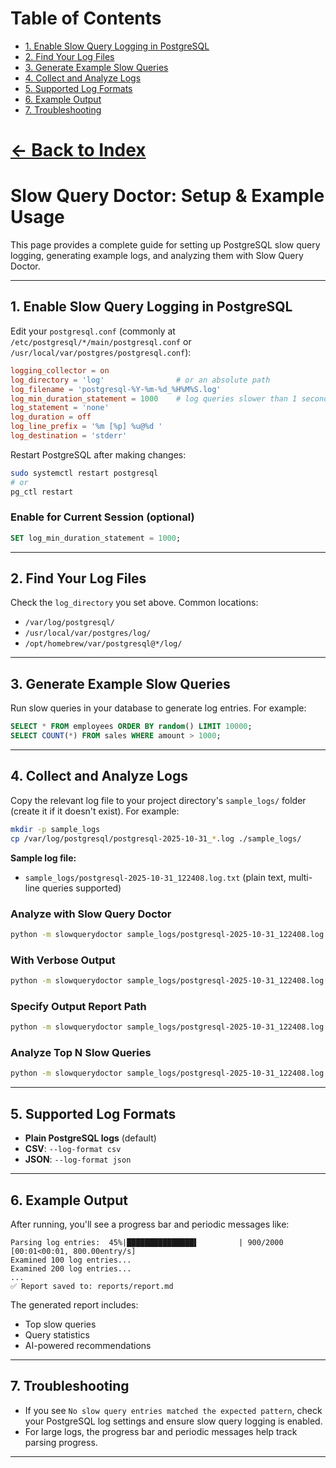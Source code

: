 # Table of Contents

- [1. Enable Slow Query Logging in PostgreSQL](#1-enable-slow-query-logging-in-postgresql)
- [2. Find Your Log Files](#2-find-your-log-files)
- [3. Generate Example Slow Queries](#3-generate-example-slow-queries)
- [4. Collect and Analyze Logs](#4-collect-and-analyze-logs)
- [5. Supported Log Formats](#5-supported-log-formats)
- [6. Example Output](#6-example-output)
- [7. Troubleshooting](#7-troubleshooting)
# [← Back to Index](index.md)
# Slow Query Doctor: Setup & Example Usage

This page provides a complete guide for setting up PostgreSQL slow query logging, generating example logs, and analyzing them with Slow Query Doctor.

---

## 1. Enable Slow Query Logging in PostgreSQL

Edit your `postgresql.conf` (commonly at `/etc/postgresql/*/main/postgresql.conf` or `/usr/local/var/postgres/postgresql.conf`):

```conf
logging_collector = on
log_directory = 'log'                # or an absolute path
log_filename = 'postgresql-%Y-%m-%d_%H%M%S.log'
log_min_duration_statement = 1000    # log queries slower than 1 second (adjust as needed)
log_statement = 'none'
log_duration = off
log_line_prefix = '%m [%p] %u@%d '
log_destination = 'stderr'
```

Restart PostgreSQL after making changes:

```sh
sudo systemctl restart postgresql
# or
pg_ctl restart
```

### Enable for Current Session (optional)

```sql
SET log_min_duration_statement = 1000;
```

---

## 2. Find Your Log Files

Check the `log_directory` you set above. Common locations:
- `/var/log/postgresql/`
- `/usr/local/var/postgres/log/`
- `/opt/homebrew/var/postgresql@*/log/`

---

## 3. Generate Example Slow Queries

Run slow queries in your database to generate log entries. For example:

```sql
SELECT * FROM employees ORDER BY random() LIMIT 10000;
SELECT COUNT(*) FROM sales WHERE amount > 1000;
```

---


## 4. Collect and Analyze Logs

Copy the relevant log file to your project directory's `sample_logs/` folder (create it if it doesn't exist). For example:

```sh
mkdir -p sample_logs
cp /var/log/postgresql/postgresql-2025-10-31_*.log ./sample_logs/
```

**Sample log file:**

- `sample_logs/postgresql-2025-10-31_122408.log.txt` (plain text, multi-line queries supported)

### Analyze with Slow Query Doctor

```sh
python -m slowquerydoctor sample_logs/postgresql-2025-10-31_122408.log.txt
```

### With Verbose Output

```sh
python -m slowquerydoctor sample_logs/postgresql-2025-10-31_122408.log.txt --verbose
```

### Specify Output Report Path

```sh
python -m slowquerydoctor sample_logs/postgresql-2025-10-31_122408.log.txt --output reports/my_report.md
```

### Analyze Top N Slow Queries

```sh
python -m slowquerydoctor sample_logs/postgresql-2025-10-31_122408.log.txt --top-n 10
```

---

## 5. Supported Log Formats

- **Plain PostgreSQL logs** (default)
- **CSV**: `--log-format csv`
- **JSON**: `--log-format json`

---

## 6. Example Output

After running, you'll see a progress bar and periodic messages like:

```
Parsing log entries:  45%|███████████████▌         | 900/2000 [00:01<00:01, 800.00entry/s]
Examined 100 log entries...
Examined 200 log entries...
...
✅ Report saved to: reports/report.md
```

The generated report includes:
- Top slow queries
- Query statistics
- AI-powered recommendations

---

## 7. Troubleshooting

- If you see `No slow query entries matched the expected pattern`, check your PostgreSQL log settings and ensure slow query logging is enabled.
- For large logs, the progress bar and periodic messages help track parsing progress.

---
